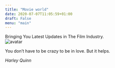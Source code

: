 ```yaml
---
title: "Movie world"
date: 2020-07-07T11:05:59+01:00
draft: False
menu: "main"
---
```

<div class="tj f2 lh-copy b i fl">

<div class="outline bg-white tc pv4">Bringing You Latest Updates in The Film Industry.
</div>




<div class="tj pa4">
  <img src="https://images.unsplash.com/photo-1546513027-cd32829de838?ixlib=rb-1.2.1&ixid=eyJhcHBfaWQiOjEyMDd9&auto=format&fit=crop&w=1276&q=80" class="br-100 pa1 ba b--black-10 h10 w10" alt="avatar">
</div>


<p class="fw9 lh-copy lh-title-ns">You don’t have to be crazy to be in love. But it helps.
    </p>

_Harley Quinn_
